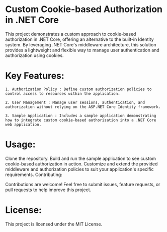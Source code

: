 # Custom Cookie-based Authorization in .NET Core

This project demonstrates a custom approach to cookie-based authorization in .NET Core, offering an alternative to the built-in Identity system. By leveraging .NET Core's middleware architecture, this solution provides a lightweight and flexible way to manage user authentication and authorization using cookies.

# Key Features:
    1. Authorization Policy : Define custom authorization policies to control access to resources within the application.

    2. User Management : Manage user sessions, authentication, and authorization without relying on the ASP.NET Core Identity framework.
    
    3. Sample Application : Includes a sample application demonstrating how to integrate custom cookie-based authorization into a .NET Core web application.

# Usage:

Clone the repository.
Build and run the sample application to see custom cookie-based authorization in action.
Customize and extend the provided middleware and authorization policies to suit your application's specific requirements.
Contributing:

Contributions are welcome! Feel free to submit issues, feature requests, or pull requests to help improve this project.

# License:

This project is licensed under the MIT License.
